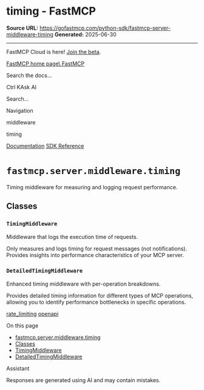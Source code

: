 # timing - FastMCP

**Source URL:** https://gofastmcp.com/python-sdk/fastmcp-server-middleware-timing
**Generated:** 2025-06-30

---

FastMCP Cloud is here! [Join the beta](https://fastmcp.link/x0Kyhy2).

[FastMCP home page\\
FastMCP](https://gofastmcp.com/)

Search the docs...

Ctrl KAsk AI

Search...

Navigation

middleware

timing

[Documentation](https://gofastmcp.com/getting-started/welcome) [SDK Reference](https://gofastmcp.com/python-sdk/fastmcp-exceptions)

# [​](https://gofastmcp.com/python-sdk/fastmcp-server-middleware-timing\#fastmcp-server-middleware-timing)  `fastmcp.server.middleware.timing`

Timing middleware for measuring and logging request performance.

## [​](https://gofastmcp.com/python-sdk/fastmcp-server-middleware-timing\#classes)  Classes

### [​](https://gofastmcp.com/python-sdk/fastmcp-server-middleware-timing\#timingmiddleware)  `TimingMiddleware`

Middleware that logs the execution time of requests.

Only measures and logs timing for request messages (not notifications).
Provides insights into performance characteristics of your MCP server.

### [​](https://gofastmcp.com/python-sdk/fastmcp-server-middleware-timing\#detailedtimingmiddleware)  `DetailedTimingMiddleware`

Enhanced timing middleware with per-operation breakdowns.

Provides detailed timing information for different types of MCP operations,
allowing you to identify performance bottlenecks in specific operations.

[rate\_limiting](https://gofastmcp.com/python-sdk/fastmcp-server-middleware-rate_limiting) [openapi](https://gofastmcp.com/python-sdk/fastmcp-server-openapi)

On this page

- [fastmcp.server.middleware.timing](https://gofastmcp.com/python-sdk/fastmcp-server-middleware-timing#fastmcp-server-middleware-timing)
- [Classes](https://gofastmcp.com/python-sdk/fastmcp-server-middleware-timing#classes)
- [TimingMiddleware](https://gofastmcp.com/python-sdk/fastmcp-server-middleware-timing#timingmiddleware)
- [DetailedTimingMiddleware](https://gofastmcp.com/python-sdk/fastmcp-server-middleware-timing#detailedtimingmiddleware)

Assistant

Responses are generated using AI and may contain mistakes.